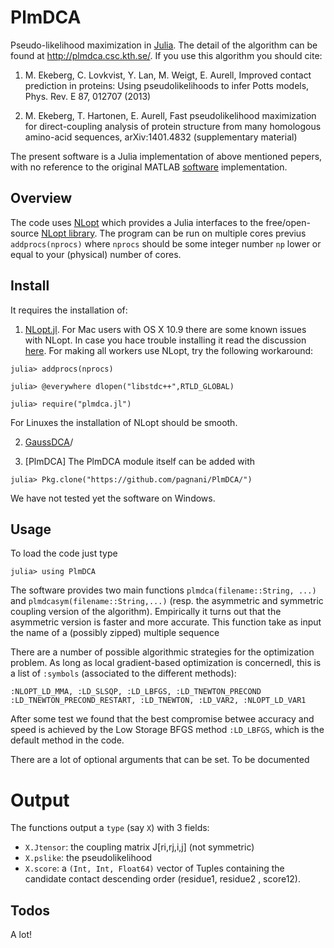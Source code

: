 PlmDCA
======

Pseudo-likelihood maximization in [Julia](http://julialang.org). The
detail of the algorithm can be found at http://plmdca.csc.kth.se/. If
you use this algorithm you should cite:

1. M. Ekeberg, C. Lovkvist, Y. Lan, M. Weigt, E. Aurell, Improved
   contact prediction in proteins: Using pseudolikelihoods to infer Potts
   models, Phys. Rev. E 87, 012707 (2013)

2. M. Ekeberg, T. Hartonen, E. Aurell, Fast pseudolikelihood
   maximization for direct-coupling analysis of protein structure from
   many homologous amino-acid sequences, arXiv:1401.4832 (supplementary
   material)

The present software is a Julia implementation of above mentioned
pepers, with no reference to the original MATLAB
[software](http://plmdca.csc.kth.se) implementation.

Overview
--------

The code uses [NLopt](https://github.com/JuliaOpt/NLopt.jl) which
provides a Julia interfaces to the free/open-source [NLopt
library](http://ab-initio.mit.edu/wiki/index.php/NLopt). The program
can be run on multiple cores previus ``addprocs(nprocs)`` where
``nprocs`` should be some integer number `np` lower or equal to your
(physical) number of cores.

Install
-------

It requires the installation of:
   
1. [NLopt.jl](https://github.com/JuliaOpt/NLopt.jl). For Mac users
   with OS X 10.9 there are some known issues with NLopt. In case you
   hace trouble installing it read the discussion 
   [here](https://github.com/JuliaOpt/NLopt.jl/issues/6). For making
   all workers use NLopt, try the following workaround: 

```
julia> addprocs(nprocs)

julia> @everywhere dlopen("libstdc++",RTLD_GLOBAL) 

julia> require("plmdca.jl") 
``` 
   For Linuxes the installation of NLopt should be smooth.
   
2. [GaussDCA](https://github.com/carlobaldassi/GaussDCA.jl)/


3. [PlmDCA] The PlmDCA module itself can be added with
```
julia> Pkg.clone("https://github.com/pagnani/PlmDCA/")
```
   
   
We have not tested yet the software on Windows.

Usage
----
To load the code just type
```
julia> using PlmDCA
```


The software provides two main functions `plmdca(filename::String,
...)` and `plmdcasym(filename::String,...)` (resp. the asymmetric and
symmetric coupling version of the algorithm). Empirically it turns out
that the asymmetric version is faster and more accurate. This function
take as input the name of a (possibly zipped) multiple sequence

There are a number of possible algorithmic strategies for the
optimization problem. As long as local gradient-based optimization is
concernedl, this is a list of `:symbols` (associated to the different
methods): 
```
:NLOPT_LD_MMA, :LD_SLSQP, :LD_LBFGS, :LD_TNEWTON_PRECOND
:LD_TNEWTON_PRECOND_RESTART, :LD_TNEWTON, :LD_VAR2, :NLOPT_LD_VAR1
```
After some test we found that the best compromise betwee accuracy and
speed is achieved by the Low Storage BFGS method `:LD_LBFGS`, which is
the default method in the code.

There are a lot of optional arguments that can be set. To be documented

Output
======
The functions output a `type` (say `X`) with 3 fields:


*  `X.Jtensor`: the coupling matrix J[ri,rj,i,j] (not symmetric) 
*  `X.pslike`: the pseudolikelihood
*  `X.score`: a `(Int, Int, Float64)` vector of Tuples containing the
   candidate contact descending order (residue1, residue2 , score12).


Todos 
----- 

A lot!

